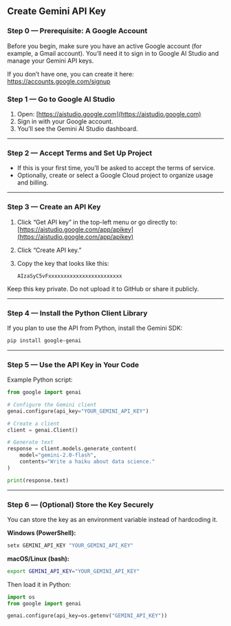 ## Create  Gemini API Key

### Step 0 — Prerequisite: A Google Account

Before you begin, make sure you have an active Google account (for example, a Gmail account).
You’ll need it to sign in to Google AI Studio and manage your Gemini API keys.

If you don’t have one, you can create it here:
https://accounts.google.com/signup

### Step 1 — Go to Google AI Studio

1. Open: [https://aistudio.google.com](https://aistudio.google.com)
2. Sign in with your Google account.
3. You’ll see the Gemini AI Studio dashboard.

---

### Step 2 — Accept Terms and Set Up Project

* If this is your first time, you’ll be asked to accept the terms of service.
* Optionally, create or select a Google Cloud project to organize usage and billing.

---

### Step 3 — Create an API Key

1. Click “Get API key” in the top-left menu or go directly to:
   [https://aistudio.google.com/app/apikey](https://aistudio.google.com/app/apikey)
2. Click “Create API key.”
3. Copy the key that looks like this:

   ```
   AIzaSyC5vFxxxxxxxxxxxxxxxxxxxxxxxx
   ```

Keep this key private. Do not upload it to GitHub or share it publicly.

---

### Step 4 — Install the Python Client Library

If you plan to use the API from Python, install the Gemini SDK:

```bash
pip install google-genai
```

---

### Step 5 — Use the API Key in Your Code

Example Python script:

```python
from google import genai

# Configure the Gemini client
genai.configure(api_key="YOUR_GEMINI_API_KEY")

# Create a client
client = genai.Client()

# Generate text
response = client.models.generate_content(
    model="gemini-2.0-flash",
    contents="Write a haiku about data science."
)

print(response.text)
```

---

### Step 6 — (Optional) Store the Key Securely

You can store the key as an environment variable instead of hardcoding it.

**Windows (PowerShell):**

```powershell
setx GEMINI_API_KEY "YOUR_GEMINI_API_KEY"
```

**macOS/Linux (bash):**

```bash
export GEMINI_API_KEY="YOUR_GEMINI_API_KEY"
```

Then load it in Python:

```python
import os
from google import genai

genai.configure(api_key=os.getenv("GEMINI_API_KEY"))
```

